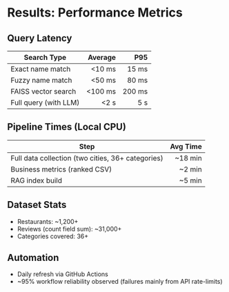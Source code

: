 # Results: Performance Metrics

## Query Latency

| Search Type | Average | P95 |
|---|---:|---:|
| Exact name match | <10 ms | 15 ms |
| Fuzzy name match | <50 ms | 80 ms |
| FAISS vector search | <100 ms | 200 ms |
| Full query (with LLM) | <2 s | 5 s |

## Pipeline Times (Local CPU)

| Step | Avg Time |
|---|---:|
| Full data collection (two cities, 36+ categories) | ~18 min |
| Business metrics (ranked CSV) | ~2 min |
| RAG index build | ~5 min |

## Dataset Stats

- Restaurants: ~1,200+
- Reviews (count field sum): ~31,000+
- Categories covered: 36+

## Automation
- Daily refresh via GitHub Actions
- ~95% workflow reliability observed (failures mainly from API rate-limits)
